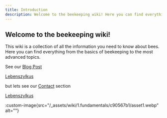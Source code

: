 ```yaml
---
title: Introduction
description: Welcome to the beekeeping wiki! Here you can find everything you need to know about bees.
---
```


## Welcome to the beekeeping wiki!

This wiki is a collection of all the information you need to know about bees. Here you can find everything from the basics of beekeeping to the most advanced topics.


See our [Blog Post](/wiki/f45a32e2)

[Lebenszylkus](/wiki/ec7866af)

but lets see our [Contact](//contact) section

[Lebenszylkus](/wiki/lebenszyklus__de)


:custom-image{src="/_assets/wiki/1.fundamentals/c90567b1/asset1.webp" alt=""}